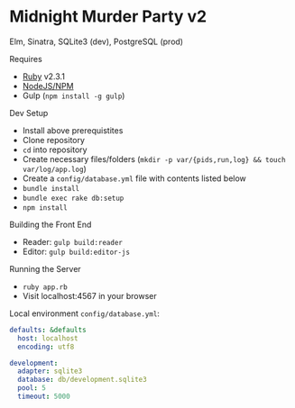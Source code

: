 # Midnight Murder Party v2
Elm, Sinatra, SQLite3 (dev), PostgreSQL (prod)

Requires
- [Ruby](https://www.ruby-lang.org/en/) v2.3.1
- [NodeJS/NPM](https://nodejs.org/en/)
- Gulp (`npm install -g gulp`)

Dev Setup
- Install above prerequistites
- Clone repository
- `cd` into repository
- Create necessary files/folders (`mkdir -p var/{pids,run,log} && touch var/log/app.log`)
- Create a `config/database.yml` file with contents listed below
- `bundle install`
- `bundle exec rake db:setup`
- `npm install`

Building the Front End
- Reader: `gulp build:reader`
- Editor: `gulp build:editor-js`

Running the Server
- `ruby app.rb`
- Visit localhost:4567 in your browser

Local environment `config/database.yml`:
```yaml
defaults: &defaults
  host: localhost
  encoding: utf8

development:
  adapter: sqlite3
  database: db/development.sqlite3
  pool: 5
  timeout: 5000
```

